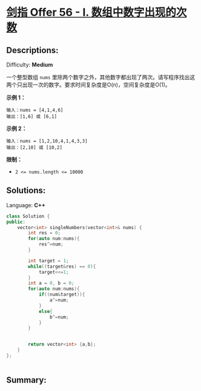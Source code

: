 # [剑指 Offer 56 - I. 数组中数字出现的次数](https://leetcode-cn.com/problems/shu-zu-zhong-shu-zi-chu-xian-de-ci-shu-lcof/)

## Descriptions:
Difficulty: **Medium**


一个整型数组 `nums` 里除两个数字之外，其他数字都出现了两次。请写程序找出这两个只出现一次的数字。要求时间复杂度是O(n)，空间复杂度是O(1)。

**示例 1：**

```
输入：nums = [4,1,4,6]
输出：[1,6] 或 [6,1]
```

**示例 2：**

```
输入：nums = [1,2,10,4,1,4,3,3]
输出：[2,10] 或 [10,2]
```

**限制：**

*   `2 <= nums.length <= 10000`


## Solutions:

Language: **C++**

```c++
class Solution {
public:
    vector<int> singleNumbers(vector<int>& nums) {
        int res = 0;
        for(auto num:nums){
            res^=num;
        }

        int target = 1;
        while((target&res) == 0){
            target<<=1;
        }
        int a = 0, b = 0;
        for(auto num:nums){
            if((num&target)){
                a^=num;
            }
            else{
                b^=num;
            }
        }


        return vector<int> {a,b};
    }
};
​
```
## Summary:
